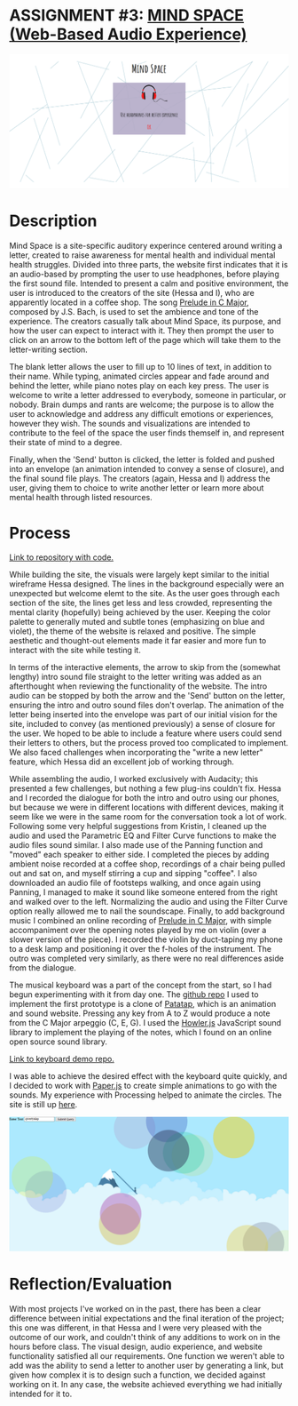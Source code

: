 # ASSIGNMENT #3: [MIND SPACE (Web-Based Audio Experience)](https://mlk525.github.io/mind-space/)

![landing page](landing-page.png)

# Description
Mind Space is a site-specific auditory experince centered around writing a letter, created to raise awareness for mental health and individual mental health struggles. Divided into three parts, the website first indicates that it is an audio-based by prompting the user to use headphones, before playing the first sound file. Intended to present a calm and positive environment, the user is introduced to the creators of the site (Hessa and I), who are apparently located in a coffee shop. The song [Prelude in C Major](https://www.youtube.com/watch?v=ToWj_4xvVZA), composed by J.S. Bach, is used to set the ambience and tone of the experience. The creators casually talk about Mind Space, its purpose, and how the user can expect to interact with it. They then prompt the user to click on an arrow to the bottom left of the page which will take them to the letter-writing section.

The blank letter allows the user to fill up to 10 lines of text, in addition to their name. While typing, animated circles appear and fade around and behind the letter, while piano notes play on each key press. The user is welcome to write a letter addressed to everybody, someone in particular, or nobody. Brain dumps and rants are welcome; the purpose is to allow the user to acknowledge and address any difficult emotions or experiences, however they wish. The sounds and visualizations are intended to contribute to the feel of the space the user finds themself in, and represent their state of mind to a degree.

Finally, when the 'Send' button is clicked, the letter is folded and pushed into an envelope (an animation intended to convey a sense of closure), and the final sound file plays. The creators (again, Hessa and I) address the user, giving them to choice to write another letter or learn more about mental health through listed resources. 

# Process
[Link to repository with code.](https://github.com/mlk525/mlk525.github.io/tree/master/mind-space)

While building the site, the visuals were largely kept similar to the initial wireframe Hessa designed. The lines in the background especially were an unexpected but welcome elemt to the site. As the user goes through each section of the site, the lines get less and less crowded, representing the mental clarity (hopefully) being achieved by the user. Keeping the color palette to generally muted and subtle tones (emphasizing on blue and violet), the theme of the website is relaxed and positive. The simple aesthetic and thought-out elements made it far easier and more fun to interact with the site while testing it.

In terms of the interactive elements, the arrow to skip from the (somewhat lengthy) intro sound file straight to the letter writing was added as an afterthought when reviewing the functionality of the website. The intro audio can be stopped by both the arrow and the 'Send' button on the letter, ensuring the intro and outro sound files don't overlap. The animation of the letter being inserted into the envelope was part of our initial vision for the site, included to convey (as mentioned previously) a sense of closure for the user. We hoped to be able to include a feature where users could send their letters to others, but the process proved too complicated to implement. We also faced challenges when incorporating the "write a new letter" feature, which Hessa did an excellent job of working through.

While assembling the audio, I worked exclusively with Audacity; this presented a few challenges, but nothing a few plug-ins couldn't fix. Hessa and I recorded the dialogue for both the intro and outro using our phones, but because we were in different locations with different devices, making it seem like we were in the same room for the conversation took a lot of work. Following some very helpful suggestions from Kristin, I cleaned up the audio and used the Parametric EQ and Filter Curve functions to make the audio files sound similar. I also made use of the Panning function and "moved" each speaker to either side. I completed the pieces by adding ambient noise recorded at a coffee shop, recordings of a chair being pulled out and sat on, and myself stirring a cup and sipping "coffee". I also downloaded an audio file of footsteps walking, and once again using Panning, I managed to make it sound like someone entered from the right and walked over to the left. Normalizing the audio and using the Filter Curve option really allowed me to nail the soundscape. Finally, to add background music I combined an online recording of [Prelude in C Major](https://www.youtube.com/watch?v=frxT2qB1POQ), with simple accompaniment over the opening notes played by me on violin (over a slower version of the piece). I recorded the violin by duct-taping my phone to a desk lamp and positioning it over the f-holes of the instrument. The outro was completed very similarly, as there were no real differences aside from the dialogue.

The musical keyboard was a part of the concept from the start, so I had begun experimenting with it from day one. The [github repo](https://github.com/VasuGoel/Patatap-Clone) I used to implement the first prototype is a clone of [Patatap](https://patatap.com/), which is an animation and sound website. Pressing any key from A to Z would produce a note from the C Major arpeggio (C, E, G). I used the [Howler.js](https://howlerjs.com/) JavaScript sound library to implement the playing of the notes, which I found on an online open source sound library. 

[Link to keyboard demo repo.](https://github.com/mlk525/mlk525.github.io/tree/master/mind-space/key-demo)

I was able to achieve the desired effect with the keyboard quite quickly, and I decided to work with [Paper.js](http://paperjs.org/) to create simple animations to go with the sounds. My experience with Processing helped to animate the circles. The site is still up [here](https://mlk525.github.io/mind-space/).

![keyboard_test](keyboard-test.png)

# Reflection/Evaluation
With most projects I've worked on in the past, there has been a clear difference between initial expectations and the final iteration of the project; this one was different, in that Hessa and I were very pleased with the outcome of our work, and couldn't think of any additions to work on in the hours before class. The visual design, audio experience, and website functionality satisfied all our requirements. One function we weren't able to add was the ability to send a letter to another user by generating a link, but given how complex it is to design such a function, we decided against working on it. In any case, the website achieved everything we had initially intended for it to.
